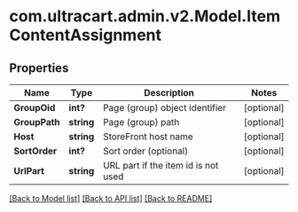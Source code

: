 # com.ultracart.admin.v2.Model.ItemContentAssignment
## Properties

Name | Type | Description | Notes
------------ | ------------- | ------------- | -------------
**GroupOid** | **int?** | Page (group) object identifier | [optional] 
**GroupPath** | **string** | Page (group) path | [optional] 
**Host** | **string** | StoreFront host name | [optional] 
**SortOrder** | **int?** | Sort order (optional) | [optional] 
**UrlPart** | **string** | URL part if the item id is not used | [optional] 


[[Back to Model list]](../README.md#documentation-for-models) [[Back to API list]](../README.md#documentation-for-api-endpoints) [[Back to README]](../README.md)

